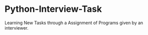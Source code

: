 # Python-Interview-Task
Learning New Tasks through a Assignment of Programs given by an interviewer.
